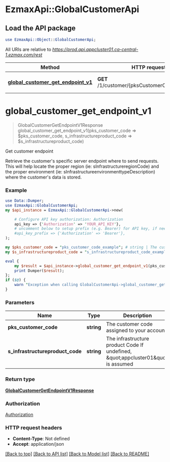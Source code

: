 # EzmaxApi::GlobalCustomerApi

## Load the API package
```perl
use EzmaxApi::Object::GlobalCustomerApi;
```

All URIs are relative to *https://prod.api.appcluster01.ca-central-1.ezmax.com/rest*

Method | HTTP request | Description
------------- | ------------- | -------------
[**global_customer_get_endpoint_v1**](GlobalCustomerApi.md#global_customer_get_endpoint_v1) | **GET** /1/customer/{pksCustomerCode}/endpoint | Get customer endpoint


# **global_customer_get_endpoint_v1**
> GlobalCustomerGetEndpointV1Response global_customer_get_endpoint_v1(pks_customer_code => $pks_customer_code, s_infrastructureproduct_code => $s_infrastructureproduct_code)

Get customer endpoint

Retrieve the customer's specific server endpoint where to send requests. This will help locate the proper region (ie: sInfrastructureregionCode) and the proper environment (ie: sInfrastructureenvironmenttypeDescription) where the customer's data is stored.

### Example
```perl
use Data::Dumper;
use EzmaxApi::GlobalCustomerApi;
my $api_instance = EzmaxApi::GlobalCustomerApi->new(

    # Configure API key authorization: Authorization
    api_key => {'Authorization' => 'YOUR_API_KEY'},
    # uncomment below to setup prefix (e.g. Bearer) for API key, if needed
    #api_key_prefix => {'Authorization' => 'Bearer'},
);

my $pks_customer_code = "pks_customer_code_example"; # string | The customer code assigned to your account
my $s_infrastructureproduct_code = "s_infrastructureproduct_code_example"; # string | The infrastructure product Code  If undefined, \"appcluster01\" is assumed

eval {
    my $result = $api_instance->global_customer_get_endpoint_v1(pks_customer_code => $pks_customer_code, s_infrastructureproduct_code => $s_infrastructureproduct_code);
    print Dumper($result);
};
if ($@) {
    warn "Exception when calling GlobalCustomerApi->global_customer_get_endpoint_v1: $@\n";
}
```

### Parameters

Name | Type | Description  | Notes
------------- | ------------- | ------------- | -------------
 **pks_customer_code** | **string**| The customer code assigned to your account | 
 **s_infrastructureproduct_code** | **string**| The infrastructure product Code  If undefined, \&quot;appcluster01\&quot; is assumed | [optional] 

### Return type

[**GlobalCustomerGetEndpointV1Response**](GlobalCustomerGetEndpointV1Response.md)

### Authorization

[Authorization](../README.md#Authorization)

### HTTP request headers

 - **Content-Type**: Not defined
 - **Accept**: application/json

[[Back to top]](#) [[Back to API list]](../README.md#documentation-for-api-endpoints) [[Back to Model list]](../README.md#documentation-for-models) [[Back to README]](../README.md)

